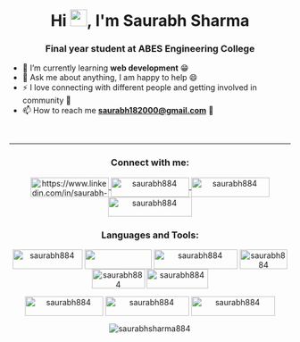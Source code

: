 <h1 align="center">Hi <img src="https://raw.githubusercontent.com/MartinHeinz/MartinHeinz/master/wave.gif" width="30"/>, I'm Saurabh Sharma</h1>
<h3 align="center">Final year student at ABES Engineering College</h3>


- 🌱 I’m currently learning **web development** 😁
- 💬 Ask me about anything, I am happy to help 😄
- ⚡ I love connecting with different people and getting involved in community 🙌
- 📫 How to reach me **saurabh182000@gmail.com** 🤝
<br>
<p align="center">
<!--     <img src="https://github-readme-stats.vercel.app/api?username=Saurabhsharma884" width="400" /> -->
<!--     <img src="https://github-readme-stats.vercel.app/api/top-langs/?username=Saurabhsharma884&layout=compact" width="400" /> -->
</p>
<hr>
<h3 align="center">Connect with me:</h3>
<p align="center">
    <a href="https://linkedin.com/in/saurabh-sharma-555a501b7" target="_blank">
        <img
            align="center"
            src="https://img.shields.io/badge/LinkedIn-0077B5?style=for-the-badge&logo=linkedin&logoColor=white"
            alt="https://www.linkedin.com/in/saurabh-sharma-555a501b7/"
            height="35"
            width="140"
        />
    </a>
    <a href="https://instagram.com/saurabh884" target="blank">
        <img align="center" src="https://img.shields.io/badge/Instagram-E4405F?style=for-the-badge&logo=instagram&logoColor=white" alt="saurabh884" height="35" width="140" />
    </a>
 <a href="https://www.hackerrank.com/2019B101115" target="blank">
        <img align="center" src="https://img.shields.io/badge/-Hackerrank-2EC866?style=for-the-badge&logo=HackerRank&logoColor=white" alt="saurabh884" height="35" width="140" />
    </a>
 <a href="https://auth.geeksforgeeks.org/user/saurabh182000/profile" target="blank">
        <img align="center" src="https://img.shields.io/badge/GeeksforGeeks-298D46?style=for-the-badge&logo=geeksforgeeks&logoColor=white" alt="saurabh884" height="35" width="150" />
    </a>
</p>

<h3 align="center">Languages and Tools:</h3>
<p align="center">
    <img align="center" src="https://img.shields.io/badge/HTML5-E34F26?style=for-the-badge&logo=html5&logoColor=white" alt="saurabh884" height="35" width="125" />
    <img align="center" src="https://img.shields.io/badge/CSS3-1572B6?style=for-the-badge&logo=css3&logoColor=white" height="35" width="120" />
    <img align="center" src="https://img.shields.io/badge/JavaScript-323330?style=for-the-badge&logo=javascript&logoColor=F7DF1E" alt="saurabh884" height="35" width="150" />
    <img align="center" src="https://img.shields.io/badge/C-00599C?style=for-the-badge&logo=c&logoColor=white" alt="saurabh884" height="35" width="85" />
    <img align="center" src="https://img.shields.io/badge/C%2B%2B-00599C?style=for-the-badge&logo=c%2B%2B&logoColor=white" alt="saurabh884" height="35" width="95" />
    <img align="center" src="https://img.shields.io/badge/Java-ED8B00?style=for-the-badge&logo=java&logoColor=white" alt="saurabh884" height="35" width="110" />
   
</p>
<p align="center">
     <img align="center" src="https://img.shields.io/badge/Python-3776AB?style=for-the-badge&logo=python&logoColor=white" alt="saurabh884" height="35" width="140" />
    <img align="center" src="https://img.shields.io/badge/Bootstrap-563D7C?style=for-the-badge&logo=bootstrap&logoColor=white" alt="saurabh884" height="35" width="150" />
     <img align="center" src="https://img.shields.io/badge/firebase-ffca28?style=for-the-badge&logo=firebase&logoColor=black" alt="saurabh884" height="35" width="150" />
    
</p>

<p align="center"><img src="https://komarev.com/ghpvc/?username=saurabhsharma884&label=Profile%20views&color=072f64&style=plastic" alt="saurabhsharma884" /></p>
